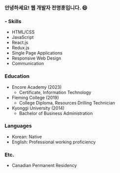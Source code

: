 ### 안녕하세요! 웹 개발자 전명훈입니다. 😄

<!--
**mjkorean/mjkorean** is a ✨ _special_ ✨ repository because its `README.md` (this file) appears on your GitHub profile.

Here are some ideas to get you started:

- 🔭 I’m currently working on ...
- 🌱 I’m currently learning ...
- 👯 I’m looking to collaborate on ...
- 🤔 I’m looking for help with ...
- 💬 Ask me about ...
- 📫 How to reach me: ...
- 😄 Pronouns: ...
- ⚡ Fun fact: ...
-->
### - Skills
- HTML/CSS
- JavaScript
- React.js
- Redux.js
- Single Page Applications
- Responsive Web Design
- Communication

### Education
- Encore Academy (2023)
  - Certificate, Information Technology
- Fleming College (2019)
  - College Diploma, Resources Drilling Technician
- Kyonggi University (2014)
  - Bachelor of Business Administration

### Languages
- Korean: Native
- English: Professional working proficiency

### Etc.
- Canadian Permanent Residency

